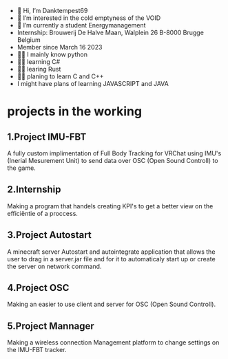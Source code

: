 - 👋 Hi, I’m Danktempest69
- 👀 I’m interested in the cold emptyness of the VOID
- 🌱 I’m currently a student Energymanagement
- Internship: Brouwerij De Halve Maan, Walplein 26 B-8000 Brugge Belgium
- Member since March 16 2023
- 🧑‍💻 I mainly know python
- 🧑‍💻 learning C#
- 🧑‍💻 learing Rust
- 🧑‍💻 planing to learn C and C++
- I might have plans of learning JAVASCRIPT and JAVA

# projects in the working
## 1.Project IMU-FBT

A fully custom implimentation of Full Body Tracking for VRChat using IMU's (Inerial Mesurement Unit) to send data over OSC (Open Sound Controll) to the game.

## 2.Internship

Making a program that handels creating KPI's to get a better view on the efficiëntie of a proccess.

## 3.Project Autostart

A minecraft server Autostart and autointegrate application that allows the user to drag in a server.jar file and for it to automaticaly start up or create the server on network command.

## 4.Project OSC

Making an easier to use client and server for OSC (Open Sound Controll).

## 5.Project Mannager

Making a wireless connection Management platform to change settings on the IMU-FBT tracker.

<!---
Danktempest69/Danktempest69 is a ✨ special ✨ repository because its `README.md` (this file) appears on your GitHub profile.
You can click the Preview link to take a look at your changes.
--->
